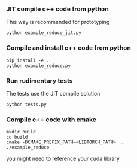 ### JIT compile c++ code from python
This way is recommended for prototyping
```
python example_reduce_jit.py
```


### Compile and install c++ code from python
```
pip install -e .
python example_reduce.py
```

### Run rudimentary tests
The tests use the JIT compile solution
```
python tests.py
```

### Compile c++ code with cmake
```
mkdir build
cd build
cmake -DCMAKE_PREFIX_PATH=<LIBTORCH_PATH> ..
./example_reduce
```
you might need to reference your cuda library
